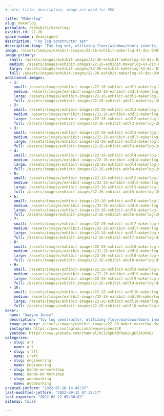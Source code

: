 ```yaml
---
# note: title, description, image are used for SEO

title: "Makerlog"
slug: makerlog
permalink: /exhibits/makerlog/
exhibit-id: 22-26
space-number: Unassigned
description: "Toy log constructor set"
description-long: "Toy log set, utilizing floor/windows/doors inserts, stairs, railing, 35+ unique log types and 85+ unique roof plank variety for more realistic toy log cabin builds. Be sure to veiw my Utube channel for the best description."
image: /assets/images/exhibit-images/22-26-exhibit-makerlog-43-dsc-0307s-1305-large.JPG
image-primary: 
  small: /assets/images/exhibit-images/22-26-exhibit-makerlog-43-dsc-0307s-1305-small.JPG
  medium: /assets/images/exhibit-images/22-26-exhibit-makerlog-43-dsc-0307s-1305-medium.JPG
  large: /assets/images/exhibit-images/22-26-exhibit-makerlog-43-dsc-0307s-1305-large.JPG
  full: /assets/images/exhibit-images/22-26-exhibit-makerlog-43-dsc-0307s-1305-full.JPG
additional-images: 
  - 1:
    small: /assets/images/exhibit-images/22-26-exhibit-addl1-makerlog-20200918-191855-small.jpg
    medium: /assets/images/exhibit-images/22-26-exhibit-addl1-makerlog-20200918-191855-medium.jpg
    large: /assets/images/exhibit-images/22-26-exhibit-addl1-makerlog-20200918-191855-large.jpg
    full: /assets/images/exhibit-images/22-26-exhibit-addl1-makerlog-20200918-191855-full.jpg
  - 2:
    small: /assets/images/exhibit-images/22-26-exhibit-addl2-makerlog-20201015-131348-small.jpg
    medium: /assets/images/exhibit-images/22-26-exhibit-addl2-makerlog-20201015-131348-medium.jpg
    large: /assets/images/exhibit-images/22-26-exhibit-addl2-makerlog-20201015-131348-large.jpg
    full: /assets/images/exhibit-images/22-26-exhibit-addl2-makerlog-20201015-131348-full.jpg
  - 3:
    small: /assets/images/exhibit-images/22-26-exhibit-addl3-makerlog-20201015-131348-3867-small.jpg
    medium: /assets/images/exhibit-images/22-26-exhibit-addl3-makerlog-20201015-131348-3867-medium.jpg
    large: /assets/images/exhibit-images/22-26-exhibit-addl3-makerlog-20201015-131348-3867-large.jpg
    full: /assets/images/exhibit-images/22-26-exhibit-addl3-makerlog-20201015-131348-3867-full.jpg
  - 4:
    small: /assets/images/exhibit-images/22-26-exhibit-addl4-makerlog-20201128-191844-small.jpg
    medium: /assets/images/exhibit-images/22-26-exhibit-addl4-makerlog-20201128-191844-medium.jpg
    large: /assets/images/exhibit-images/22-26-exhibit-addl4-makerlog-20201128-191844-large.jpg
    full: /assets/images/exhibit-images/22-26-exhibit-addl4-makerlog-20201128-191844-full.jpg
  - 5:
    small: /assets/images/exhibit-images/22-26-exhibit-addl5-makerlog-20211109-124948-small.jpg
    medium: /assets/images/exhibit-images/22-26-exhibit-addl5-makerlog-20211109-124948-medium.jpg
    large: /assets/images/exhibit-images/22-26-exhibit-addl5-makerlog-20211109-124948-large.jpg
    full: /assets/images/exhibit-images/22-26-exhibit-addl5-makerlog-20211109-124948-full.jpg
  - 6:
    small: /assets/images/exhibit-images/22-26-exhibit-addl6-makerlog-20220123-153209-small.jpg
    medium: /assets/images/exhibit-images/22-26-exhibit-addl6-makerlog-20220123-153209-medium.jpg
    large: /assets/images/exhibit-images/22-26-exhibit-addl6-makerlog-20220123-153209-large.jpg
    full: /assets/images/exhibit-images/22-26-exhibit-addl6-makerlog-20220123-153209-full.jpg
  - 7:
    small: /assets/images/exhibit-images/22-26-exhibit-addl7-makerlog-dsc-0256-small.JPG
    medium: /assets/images/exhibit-images/22-26-exhibit-addl7-makerlog-dsc-0256-medium.JPG
    large: /assets/images/exhibit-images/22-26-exhibit-addl7-makerlog-dsc-0256-large.JPG
    full: /assets/images/exhibit-images/22-26-exhibit-addl7-makerlog-dsc-0256-full.JPG
  - 8:
    small: /assets/images/exhibit-images/22-26-exhibit-addl8-makerlog-dsc-0258-small.JPG
    medium: /assets/images/exhibit-images/22-26-exhibit-addl8-makerlog-dsc-0258-medium.JPG
    large: /assets/images/exhibit-images/22-26-exhibit-addl8-makerlog-dsc-0258-large.JPG
    full: /assets/images/exhibit-images/22-26-exhibit-addl8-makerlog-dsc-0258-full.JPG
  - 9:
    small: /assets/images/exhibit-images/22-26-exhibit-addl9-makerlog-dsc-0317-small.JPG
    medium: /assets/images/exhibit-images/22-26-exhibit-addl9-makerlog-dsc-0317-medium.JPG
    large: /assets/images/exhibit-images/22-26-exhibit-addl9-makerlog-dsc-0317-large.JPG
    full: /assets/images/exhibit-images/22-26-exhibit-addl9-makerlog-dsc-0317-full.JPG
  - 10:
    small: /assets/images/exhibit-images/22-26-exhibit-addl10-makerlog-message-1611532144552-small.jpg
    medium: /assets/images/exhibit-images/22-26-exhibit-addl10-makerlog-message-1611532144552-medium.jpg
    large: /assets/images/exhibit-images/22-26-exhibit-addl10-makerlog-message-1611532144552-large.jpg
    full: /assets/images/exhibit-images/22-26-exhibit-addl10-makerlog-message-1611532144552-full.jpg
maker: 
  name: "Dwayne Jones"
  description: "Toy log constructor, utilizing floor/windows/doors inserts, stairs, railing, 35+ unique log types and 85+ unique roof plank variety for more realistic toy log cabin builds."
  image-primary: /assets/images/exhibit-images/22-26-maker-makerlog-dsc-0307s-medium.JPG
  instagram: https://www.instagram.com/dwaynejones748
  youtube: https://www.youtube.com/channel/UC1V6pHABYKeUpLg65Im3XvQ/
categories: 
  - slug: art
    name: Art
  - slug: craft
    name: Craft
  - slug: engineering
    name: Engineering
  - slug: hands-on-workshop
    name: Hands-On Workshop
  - slug: woodworking
    name: Woodworking
created-jotform: "2022-07-26 14:48:37"
last-modified-jotform: "2022-09-12 07:17:17"
last-exported: "2022-09-22 09:30:02"
sitemap: false

---
```

